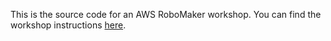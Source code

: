 This is the source code for an AWS RoboMaker workshop.  You can find the workshop instructions [here](https://robomakerworkshops.com/mars-rover).